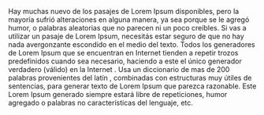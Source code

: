 Hay muchas nuevo de los pasajes de Lorem Ipsum disponibles, pero
 la mayoría sufrió alteraciones en alguna manera, ya sea porque se le 
 agregó humor, o palabras aleatorias que no parecen ni un poco 
 creíbles. Si vas a utilizar un pasaje de Lorem Ipsum, necesitás estar 
 seguro de que no hay nada avergonzante escondido en el medio del
 texto. Todos los generadores de Lorem Ipsum que se encuentran en 
 Internet tienden a repetir trozos predefinidos cuando sea necesario,
  haciendo a este el único generador verdadero (válido) en la Internet
  . Usa un diccionario de mas de 200 palabras provenientes del latín
  , combinadas con estructuras muy útiles de sentencias, para generar 
  texto de Lorem Ipsum que parezca razonable. Este Lorem Ipsum generado 
  siempre estará libre de repeticiones, humor agregado o palabras no
   características del lenguaje, etc.